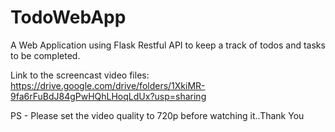 # TodoWebApp
A Web Application using Flask Restful API to keep a track of todos and tasks to be completed.

Link to the screencast video files:
https://drive.google.com/drive/folders/1XkiMR-9fa6rFuBdJ84gPwHQhLHoqLdUx?usp=sharing

PS - Please set the video quality to 720p before watching it..Thank You

